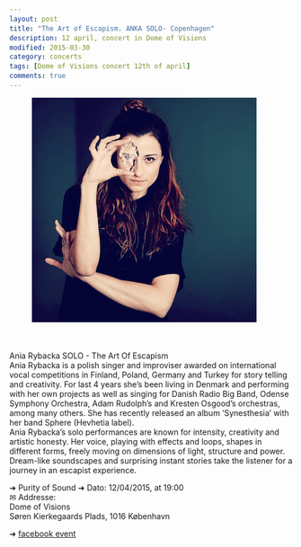 ```yaml
---
layout: post
title: "The Art of Escapism. ANKA SOLO- Copenhagen"
description: 12 april, concert in Dome of Visions
modified: 2015-03-30
category: concerts
tags: [Dome of Visions concert 12th of april]
comments: true
---
```

<figure>
   <img src="/images/glass.jpg"></a>
</figure><br>

<br>
Ania Rybacka SOLO - The Art Of Escapism
<br>
Ania Rybacka is a polish singer and improviser awarded on international vocal competitions in Finland, Poland, Germany and Turkey for story telling and creativity. For last 4 years she’s been living in Denmark and performing with her own projects as well as singing for Danish Radio Big Band, Odense Symphony Orchestra, Adam Rudolph’s and Kresten Osgood’s orchestras, among many others. She has recently released an album ‘Synesthesia’ with her band Sphere (Hevhetia label).
<br>
Ania Rybacka’s solo performances are known for intensity, creativity and artistic honesty. Her voice, playing with effects and loops, shapes in different forms, freely moving on dimensions of light, structure and power. Dream-like soundscapes and surprising instant stories take the listener for a journey in an escapist experience. 



➜ Purity of Sound
➜ Dato: 12/04/2015, at 19:00<br>
✉ Addresse:<br>
Dome of Visions<br>
Søren Kierkegaards Plads, 1016 København

➜ <a href="https://www.facebook.com/events/1583222458601476/">facebook event</a>


